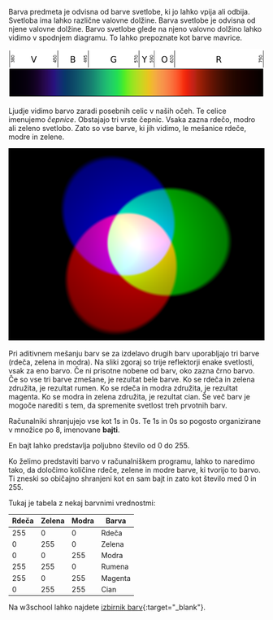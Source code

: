 Barva predmeta je odvisna od barve svetlobe, ki jo lahko vpija ali odbija. Svetloba ima lahko različne valovne dolžine. Barva svetlobe je odvisna od njene valovne dolžine. Barvo svetlobe glede na njeno valovno dolžino lahko vidimo v spodnjem diagramu. To lahko prepoznate kot barve mavrice.

![Vidni spekter](images/linear-visible-spectrum.png)

Ljudje vidimo barvo zaradi posebnih celic v naših očeh. Te celice imenujemo *čepnice*. Obstajajo tri vrste čepnic. Vsaka zazna rdečo, modro ali zeleno svetlobo. Zato so vse barve, ki jih vidimo, le mešanice rdeče, modre in zelene.

![Aditivno mešanje barv](images/additive-colour-mixing.png)

Pri aditivnem mešanju barv se za izdelavo drugih barv uporabljajo tri barve (rdeča, zelena in modra). Na sliki zgoraj so trije reflektorji enake svetlosti, vsak za eno barvo. Če ni prisotne nobene od barv, oko zazna črno barvo. Če so vse tri barve zmešane, je rezultat bele barve. Ko se rdeča in zelena združita, je rezultat rumen. Ko se rdeča in modra združita, je rezultat magenta. Ko se modra in zelena združita, je rezultat cian. Še več barv je mogoče narediti s tem, da spremenite svetlost treh prvotnih barv.

Računalniki shranjujejo vse kot 1s in 0s. Te 1s in 0s so pogosto organizirane v množice po 8, imenovane **bajti**.

En bajt lahko predstavlja poljubno število od 0 do 255.

Ko želimo predstaviti barvo v računalniškem programu, lahko to naredimo tako, da določimo količine rdeče, zelene in modre barve, ki tvorijo to barvo. Ti zneski so običajno shranjeni kot en sam bajt in zato kot število med 0 in 255.

Tukaj je tabela z nekaj barvnimi vrednostmi:

| Rdeča | Zelena | Modra | Barva   |
| ----- | ------ | ----- | ------- |
| 255   | 0      | 0     | Rdeča   |
| 0     | 255    | 0     | Zelena  |
| 0     | 0      | 255   | Modra   |
| 255   | 255    | 0     | Rumena  |
| 255   | 0      | 255   | Magenta |
| 0     | 255    | 255   | Cian    |

Na w3school lahko najdete [izbirnik barv](https://www.w3schools.com/colors/colors_rgb.asp){:target="_blank"}.
